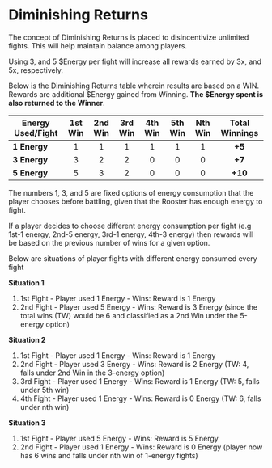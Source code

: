 # Diminishing Returns

The concept of Diminishing Returns is placed to disincentivize unlimited fights. This will help maintain balance among players.

Using 3, and 5 $Energy per fight will increase all rewards earned by 3x, and 5x, respectively.

Below is the Diminishing Returns table wherein results are based on a WIN. Rewards are additional $Energy gained from Winning. **The $Energy spent is also returned to the Winner**.

| **Energy Used/Fight** | **1st Win** | **2nd Win** | **3rd Win** | **4th Win** | **5th Win** | **Nth Win** | **Total Winnings** |
| --------------------- | :---------: | :---------: | :---------: | :---------: | :---------: | :---------: | :----------------: |
| **1 Energy**          |      1      |      1      |      1      |      1      |      1      |      1      |       **+5**       |
| **3 Energy**          |      3      |      2      |      2      |      0      |      0      |      0      |       **+7**       |
| **5 Energy**          |      5      |      3      |      2      |      0      |      0      |      0      |      **+10**       |

The numbers 1, 3, and 5 are fixed options of energy consumption that the player chooses before battling, given that the Rooster has enough energy to fight.

If a player decides to choose different energy consumption per fight (e.g 1st-1 energy, 2nd-5 energy, 3rd-1 energy, 4th-3 energy) then rewards will be based on the previous number of wins for a given option.&#x20;

Below are situations of player fights with different energy consumed every fight

**Situation 1**

1. 1st Fight - Player used 1 Energy - Wins: Reward is 1 Energy
2. 2nd Fight - Player used 5 Energy - Wins: Reward is 3 Energy (since the total wins (TW) would be 6 and classified as a 2nd Win under the 5-energy option)

**Situation 2**

1. 1st Fight - Player used 1 Energy - Wins: Reward is 1 Energy
2. 2nd Fight - Player used 3 Energy - Wins: Reward is 2 Energy (TW: 4, falls under 2nd Win in the 3-energy option)
3. 3rd Fight - Player used 1 Energy - Wins: Reward is 1 Energy (TW: 5, falls under 5th win)
4. 4th Fight - Player used 1 Energy - Wins: Reward is 0 Energy (TW: 6, falls under nth win)

**Situation 3**

1. 1st Fight - Player used 5 Energy - Wins: Reward is 5 Energy
2. 2nd Fight - Player used 1 Energy - Wins: Reward is 0 Energy (player now has 6 wins and falls under nth win of 1-energy fights)
